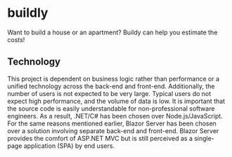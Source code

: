 # buildly
Want to build a house or an apartment? Buildy can help you estimate the costs!

## Technology
This project is dependent on business logic rather than performance or a unified technology across the back-end and front-end. Additionally, the number of users is not expected to be very large. Typical users do not expect high performance, and the volume of data is low. It is important that the source code is easily understandable for non-professional software engineers. As a result, .NET/C# has been chosen over Node.js/JavaScript. For the same reasons mentioned earlier, Blazor Server has been chosen over a solution involving separate back-end and front-end. Blazor Server provides the comfort of ASP.NET MVC but is still perceived as a single-page application (SPA) by end users.

